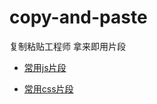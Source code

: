 # copy-and-paste

复制粘贴工程师 拿来即用片段

- [常用js片段](http://yucccc.com/copy-and-paste/Js/)

- [常用css片段](http://yucccc.com/copy-and-paste/css/)
